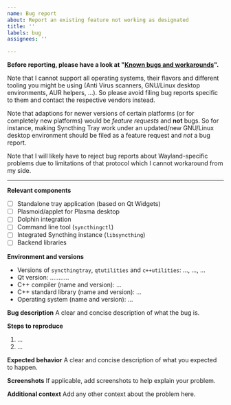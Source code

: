 ```yaml
---
name: Bug report
about: Report an existing feature not working as designated
title: ''
labels: bug
assignees: ''

---
```


**Before reporting, please have a look at "[Known bugs and workarounds](https://github.com/Martchus/syncthingtray/blob/master/README.md#known-bugs-and-workarounds)".**

Note that I cannot support all operating systems, their flavors and different
tooling you might be using (Anti Virus scanners, GNU/Linux desktop environments,
AUR helpers, …). So please avoid filing bug reports specific to them and contact
the respective vendors instead.

Note that adaptions for newer versions of certain platforms (or for completely
new platforms) would be *feature requests* and **not** bugs. So for instance,
making Syncthing Tray work under an updated/new GNU/Linux desktop environment
should be filed as a feature request and *not* a bug report.

Note that I will likely have to reject bug reports about Wayland-specific
problems due to limitations of that protocol which I cannot workaround from my
side.

---

**Relevant components**
* [ ] Standalone tray application (based on Qt Widgets)
* [ ] Plasmoid/applet for Plasma desktop
* [ ] Dolphin integration
* [ ] Command line tool (`syncthingctl`)
* [ ] Integrated Syncthing instance (`libsyncthing`)
* [ ] Backend libraries

**Environment and versions**
* Versions of `syncthingtray`, `qtutilities` and `c++utilities`: …, …, …
* Qt version: ….….…
* C++ compiler (name and version): …
* C++ standard library (name and version): …
* Operating system (name and version): …

**Bug description**
A clear and concise description of what the bug is.

**Steps to reproduce**
1. …
2. …

**Expected behavior**
A clear and concise description of what you expected to happen.

**Screenshots**
If applicable, add screenshots to help explain your problem.

**Additional context**
Add any other context about the problem here.
